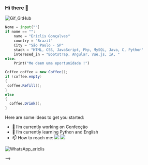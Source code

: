 ### Hi there 👋

![Gif_GitHub](https://user-images.githubusercontent.com/78988898/117522627-e22ed600-af8a-11eb-86a1-28b4fd4f3787.gif)

``` Python 
Nome = input("")
if nome == "":
    name = "Ericlis Gonçalves"
    country = "Brazil"
    City = "São Paulo - SP"
    stack = "HTML, CSS, JavaScript, Php, MySQL, Java, C, Python"
    interesed_in = "Bootstrap, Angular, Vue.js, IA, "
else:
    Print("Me deem uma oportunidade !")
```
``` Java
Coffee coffee = new Coffee();
if (coffee.empty)
{
 coffee.Refill(); 
}
else 
{
  coffee.Drink();
}
```

Here are some ideas to get you started:

- 🔭 I’m currently working on Confecção
- 🌱 I’m currently learning Python and English
- 📫 How to reach me:
 <a href="https://www.linkedin.com/in/ericlis-gon%C3%A7alves-7503a41b7/" target="_blank"><img src="https://img.shields.io/badge/-LinkedIn-%230077B5?style=for-the-badge&logo=linkedin&logoColor=white"></a>
 <a href="https://www.instagram.com/erickgoncalvs/" target="_blank"><img src="https://img.shields.io/badge/-Instagram-%23E4405F?style=for-the-badge&logo=instagram&logoColor=white"></a>

![WhatsApp_ericlis](https://user-images.githubusercontent.com/78988898/117524211-f080f000-af92-11eb-9b02-5e64d12d4399.jpeg)

-->
